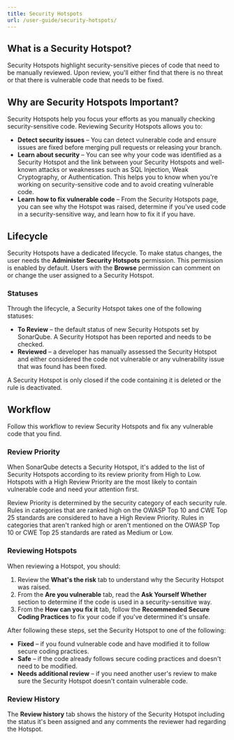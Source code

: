 ```yaml
---
title: Security Hotspots
url: /user-guide/security-hotspots/
---
```


## What is a Security Hotspot?
Security Hotspots highlight security-sensitive pieces of code that need to be manually reviewed. Upon review, you'll either find that there is no threat or that there is vulnerable code that needs to be fixed. 

## Why are Security Hotspots Important?
Security Hotspots help you focus your efforts as you manually checking security-sensitive code. Reviewing Security Hotspots allows you to:

* **Detect security issues** – You can detect vulnerable code and ensure issues are fixed before merging pull requests or releasing your branch.
* **Learn about security** – You can see why your code was identified as a Security Hotspot and the link between your Security Hotspots and well-known attacks or weaknesses such as SQL Injection, Weak Cryptography, or Authentication. This helps you to know when you're working on security-sensitive code and to avoid creating vulnerable code.
* **Learn how to fix vulnerable code** – From the Security Hotspots page, you can see why the Hotspot was raised, determine if you've used code in a security-sensitive way, and learn how to fix it if you have.

## Lifecycle
Security Hotspots have a dedicated lifecycle. To make status changes, the user needs the **Administer Security Hotspots** permission. This permission is enabled by default. Users with the **Browse** permission can comment on or change the user assigned to a Security Hotspot.

### Statuses  
Through the lifecycle, a Security Hotspot takes one of the following statuses:

* **To Review** – the default status of new Security Hotspots set by SonarQube. A Security Hotspot has been reported and needs to be checked.
* **Reviewed** – a developer has manually assessed the Security Hotspot and either considered the code not vulnerable or any vulnerability issue that was found has been fixed.

A Security Hotspot is only closed if the code containing it is deleted or the rule is deactivated.

## Workflow  
Follow this workflow to review Security Hotspots and fix any vulnerable code that you find.

### Review Priority
When SonarQube detects a Security Hotspot, it's added to the list of Security Hotspots according to its review priority from High to Low. Hotspots with a High Review Priority are the most likely to contain vulnerable code and need your attention first. 

Review Priority is determined by the security category of each security rule. Rules in categories that are ranked high on the OWASP Top 10 and CWE Top 25 standards are considered to have a High Review Priority. Rules in categories that aren't ranked high or aren't mentioned on the OWASP Top 10 or CWE Top 25 standards are rated as Medium or Low.

### Reviewing Hotspots  
When reviewing a Hotspot, you should:

1. Review the **What's the risk** tab to understand why the Security Hotspot was raised.
1. From the **Are you vulnerable** tab, read the **Ask Yourself Whether** section to determine if the code is used in a security-sensitive way.
1. From the **How can you fix it** tab, follow the **Recommended Secure Coding Practices** to fix your code if you've determined it's unsafe.

After following these steps, set the Security Hotspot to one of the following:

* **Fixed** – if you found vulnerable code and have modified it to follow secure coding practices.
* **Safe** – if the code already follows secure coding practices and doesn't need to be modified.
* **Needs additional review** – if you need another user's review to make sure the Security Hotspot doesn't contain vulnerable code.

### Review History

The **Review history** tab shows the history of the Security Hotspot including the status it's been assigned and any comments the reviewer had regarding the Hotspot.  